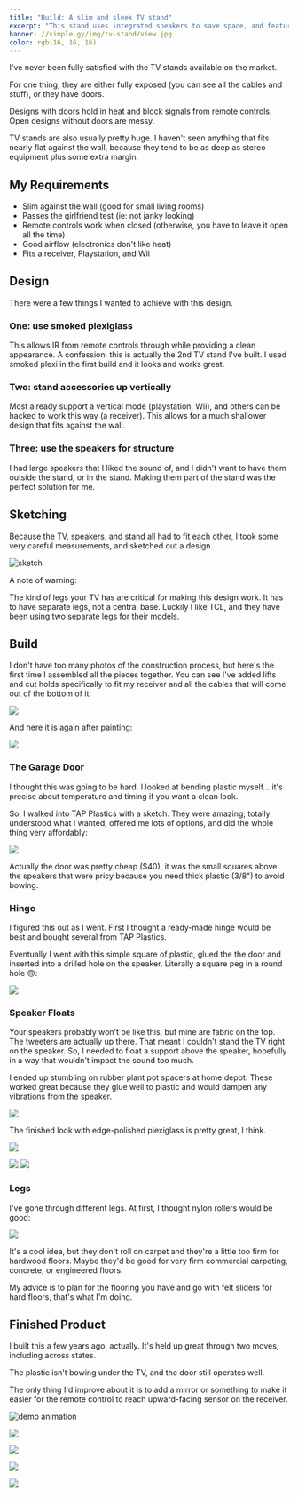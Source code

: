 ```yaml
---
title: "Build: A slim and sleek TV stand"
excerpt: "This stand uses integrated speakers to save space, and features a fold-down access door infrared remotes can go through"
banner: //simple.gy/img/tv-stand/view.jpg
color: rgb(16, 16, 16)
---
```


I've never been fully satisfied with the TV stands available on the market.

For one thing, they are either fully exposed (you can see all the cables and stuff), or they have doors.

Designs with doors hold in heat and block signals from remote controls. Open designs without doors are messy.

TV stands are also usually pretty huge. I haven't seen anything that fits nearly flat against the wall, because they tend to be as deep as stereo equipment plus some extra margin.

## My Requirements

* Slim against the wall (good for small living rooms)
* Passes the girlfriend test (ie: not janky looking)
* Remote controls work when closed (otherwise, you have to leave it open all the time)
* Good airflow (electronics don't like heat)
* Fits a receiver, Playstation, and Wii

## Design

There were a few things I wanted to achieve with this design.

### One: use smoked plexiglass

This allows IR from remote controls through while providing a clean appearance. A confession: this is actually the 2nd TV stand I've built. I used smoked plexi in the first build and it looks and works great.

### Two: stand accessories up vertically

Most already support a vertical mode (playstation, Wii), and others can be hacked to work this way (a receiver). This allows for a much shallower design that fits against the wall.

### Three: use the speakers for structure

I had large speakers that I liked the sound of, and I didn't want to have them outside the stand, or in the stand. Making them part of the stand was the perfect solution for me.

## Sketching

Because the TV, speakers, and stand all had to fit each other, I took some very careful measurements, and sketched out a design.

![sketch](//simple.gy/img/tv-stand/sketch.jpg)

A note of warning:

The kind of legs your TV has are critical for making this design work. It has to have separate legs, not a central base. Luckily I like TCL, and they have been using two separate legs for their models.

## Build

I don't have too many photos of the construction process, but here's the first time I assembled all the pieces together. You can see I've added lifts and cut holds specifically to fit my receiver and all the cables that will come out of the bottom of it:

![](//simple.gy/img/tv-stand/dry-fit.jpg)

And here it is again after painting:

![](//simple.gy/img/tv-stand/wip-open.jpg)

### The Garage Door

I thought this was going to be hard. I looked at bending plastic myself... it's precise about temperature and timing if you want a clean look.

So, I walked into TAP Plastics with a sketch. They were amazing; totally understood what I wanted, offered me lots of options, and did the whole thing very affordably:

![](//simple.gy/img/tv-stand/tap.jpg)

Actually the door was pretty cheap ($40), it was the small squares above the speakers that were pricy because you need thick plastic (3/8") to avoid bowing.

### Hinge

I figured this out as I went. First I thought a ready-made hinge would be best and bought several from TAP Plastics.

Eventually I went with this simple square of plastic, glued the the door and inserted into a drilled hole on the speaker. Literally a square peg in a round hole 🙃:

![](//simple.gy/img/tv-stand/hinge-pin.jpg)

### Speaker Floats

Your speakers probably won't be like this, but mine are fabric on the top. The tweeters are actually up there. That meant I couldn't stand the TV right on the speaker. So, I needed to float a support above the speaker, hopefully in a way that wouldn't impact the sound too much.

I ended up stumbling on rubber plant pot spacers at home depot. These worked great because they glue well to plastic and would dampen any vibrations from the speaker.

<a target="_blank"  href="https://www.amazon.com/gp/product/B07RTVFJFN/ref=as_li_tl?ie=UTF8&camp=1789&creative=9325&creativeASIN=B07RTVFJFN&linkCode=as2&tag=simplgy-20&linkId=f46634253dee93b83881269cfc88cb02"><img border="0" src="//ws-na.amazon-adsystem.com/widgets/q?_encoding=UTF8&MarketPlace=US&ASIN=B07RTVFJFN&ServiceVersion=20070822&ID=AsinImage&WS=1&Format=_SL250_&tag=simplgy-20" ></a><img src="//ir-na.amazon-adsystem.com/e/ir?t=simplgy-20&l=am2&o=1&a=B07RTVFJFN" width="1" height="1" border="0" alt="" style="border:none !important; margin:0px !important;" />

The finished look with edge-polished plexiglass is pretty great, I think.

![](//simple.gy/img/tv-stand/left.jpg)

![](//simple.gy/img/tv-stand/left-angle.jpg#row-m)
![](//simple.gy/img/tv-stand/right.jpg#row-m)

### Legs

I've gone through different legs. At first, I thought nylon rollers would be good:

<a target="_blank"  href="https://www.amazon.com/gp/product/B01MZ0C6CC/ref=as_li_tl?ie=UTF8&camp=1789&creative=9325&creativeASIN=B01MZ0C6CC&linkCode=as2&tag=simplgy-20&linkId=f223c7fa0c29007430cebde27592a780"><img border="0" src="//ws-na.amazon-adsystem.com/widgets/q?_encoding=UTF8&MarketPlace=US&ASIN=B01MZ0C6CC&ServiceVersion=20070822&ID=AsinImage&WS=1&Format=_SL250_&tag=simplgy-20" ></a><img src="//ir-na.amazon-adsystem.com/e/ir?t=simplgy-20&l=am2&o=1&a=B01MZ0C6CC" width="1" height="1" border="0" alt="" style="border:none !important; margin:0px !important;" />

It's a cool idea, but they don't roll on carpet and they're a little too firm for hardwood floors. Maybe they'd be good for very firm commercial carpeting, concrete, or engineered floors.

My advice is to plan for the flooring you have and go with felt sliders for hard floors, that's what I'm doing.

## Finished Product

I built this a few years ago, actually. It's held up great through two moves, including across states.

The plastic isn't bowing under the TV, and the door still operates well.

The only thing I'd improve about it is to add a mirror or something to make it easier for the remote control to reach upward-facing sensor on the receiver.

![demo animation](//simple.gy/img/tv-stand/stand-open.gif)

![](//simple.gy/img/tv-stand/open-right.jpg)

![](//simple.gy/img/tv-stand/open.jpg)

![](//simple.gy/img/tv-stand/view.jpg)

![](//simple.gy/img/tv-stand/finito.jpg)
